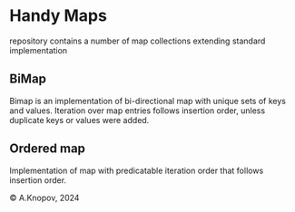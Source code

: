 # Handy Maps

repository contains a number of map collections extending standard implementation

## BiMap

Bimap is an implementation of bi-directional map with unique sets of keys and values. Iteration over map entries follows insertion order, unless duplicate keys or values were added.


## Ordered map

Implementation of map with predicatable iteration order that follows insertion order.


© A.Knopov, 2024
